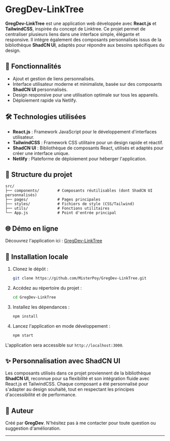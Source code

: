 # GregDev-LinkTree

**GregDev-LinkTree** est une application web développée avec **React.js** et **TailwindCSS**, inspirée du concept de Linktree. Ce projet permet de centraliser plusieurs liens dans une interface simple, élégante et responsive. Il intègre également des composants personnalisés issus de la bibliothèque **ShadCN UI**, adaptés pour répondre aux besoins spécifiques du design.

## 🚀 Fonctionnalités

- Ajout et gestion de liens personnalisés.
- Interface utilisateur moderne et minimaliste, basée sur des composants **ShadCN UI** personnalisés.
- Design responsive pour une utilisation optimale sur tous les appareils.
- Déploiement rapide via Netlify.

## 🛠️ Technologies utilisées

- **React.js** : Framework JavaScript pour le développement d'interfaces utilisateur.
- **TailwindCSS** : Framework CSS utilitaire pour un design rapide et réactif.
- **ShadCN UI** : Bibliothèque de composants React, utilisés et adaptés pour créer une interface unique.
- **Netlify** : Plateforme de déploiement pour héberger l'application.

## 📂 Structure du projet

```
src/
├── components/        # Composants réutilisables (dont ShadCN UI personnalisés)
├── pages/             # Pages principales
├── styles/            # Fichiers de style (CSS/Tailwind)
├── utils/             # Fonctions utilitaires
└── App.js             # Point d'entrée principal
```

## 🌐 Démo en ligne

Découvrez l'application ici : [GregDev-LinkTree](https://gregdev-linktree.netlify.app/)

## 📖 Installation locale

1. Clonez le dépôt :
   ```bash
   git clone https://github.com/MisterPoy/GregDev-LinkTree.git
   ```
2. Accédez au répertoire du projet :
   ```bash
   cd GregDev-LinkTree
   ```
3. Installez les dépendances :
   ```bash
   npm install
   ```
4. Lancez l'application en mode développement :
   ```bash
   npm start
   ```

L'application sera accessible sur `http://localhost:3000`.

## ✨ Personnalisation avec ShadCN UI

Les composants utilisés dans ce projet proviennent de la bibliothèque **ShadCN UI**, reconnue pour sa flexibilité et son intégration fluide avec React.js et TailwindCSS. Chaque composant a été personnalisé pour s'adapter au design souhaité, tout en respectant les principes d'accessibilité et de performance.

## 📝 Auteur

Créé par **GregDev**. N'hésitez pas à me contacter pour toute question ou suggestion d'amélioration.

---
